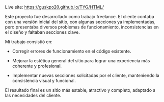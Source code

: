 Live site: https://guskpo20.github.io/TYG/HTML/

Este proyecto fue desarrollado como trabajo freelance. El cliente contaba con una versión inicial del sitio, con algunas secciones ya implementadas, pero presentaba diversos problemas de funcionamiento, inconsistencias en el diseño y faltaban secciones clave.

Mi trabajo consistió en:

- Corregir errores de funcionamiento en el código existente.

- Mejorar la estética general del sitio para lograr una experiencia más coherente y profesional.

- Implementar nuevas secciones solicitadas por el cliente, manteniendo la consistencia visual y funcional.

El resultado final es un sitio más estable, atractivo y completo, adaptado a las necesidades del cliente.
